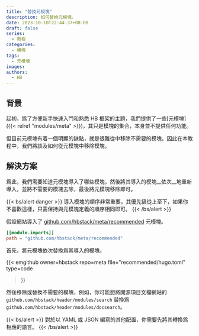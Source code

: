 ```yaml
---
title: "替換元模塊"
description: 如何替換元模塊。
date: 2023-10-10T22:44:37+08:00
draft: false
series:
  - 教程
categories:
  - 模塊
tags:
  - 元模塊
images:
authors:
  - HB
---
```


## 背景

起初，爲了方便新手快速入門和熟悉 HB 框架的主題，我們提供了一些[元模塊]({{< relref "modules/meta" >}})，其只是模塊的集合，本身並不提供任何功能。

但目前元模塊有着一個明顯的缺點，就是很難從中移除不需要的模塊。因此在本教程中，我們將談及如何從元模塊中移除模塊。

## 解決方案

爲此，我們需要知道元模塊導入了哪些模塊，然後將其導入的模塊__依次__地重新導入，並將不需要的模塊去除，最後將元模塊移除即可。

{{< bs/alert danger >}}
導入模塊的順序非常重要，其優先級從上至下，如果你不喜歡這樣，只需保持與元模塊定義的順序相同即可。
{{< /bs/alert >}}

假設網站導入了 [github.com/hbstack/meta/recommended](https://github.com/hbstack/meta/blob/main/recommended/hugo.toml) 元模塊。

```toml
[[module.imports]]
path = "github.com/hbstack/meta/recommended"
```

首先，將元模塊依次替換爲其導入的模塊。

{{< emgithub
  owner=hbstack
  repo=meta
  file="recommended/hugo.toml"
  type=code
>}}

然後移除或替換不需要的模塊，例如，你可能想將開源項目文檔網站的 `github.com/hbstack/header/modules/search` 替換爲 `github.com/hbstack/header/modules/docsearch`。

{{< bs/alert >}}
對於以 YAML 或 JSON 編寫的其他配置，你需要先將其轉換爲相應的語言。
{{< /bs/alert >}}
